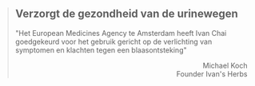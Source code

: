 ><h2>Verzorgt de gezondheid van de urinewegen</h2>
>
>"Het European Medicines Agency te Amsterdam heeft Ivan Chai goedgekeurd voor het gebruik gericht op de verlichting van symptomen en klachten tegen een blaasontsteking"
>
> <p style="text-align: right">Michael Koch<br>Founder Ivan's Herbs</p>
